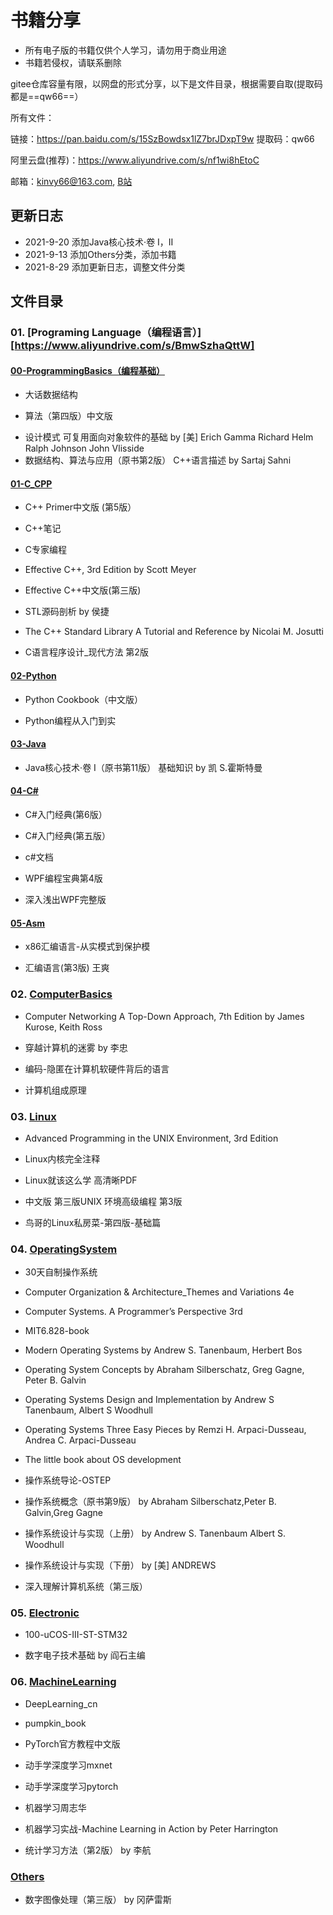 # 书籍分享



* 所有电子版的书籍仅供个人学习，请勿用于商业用途
* 书籍若侵权，请联系删除





gitee仓库容量有限，以网盘的形式分享，以下是文件目录，根据需要自取(提取码都是==qw66==）

所有文件：

链接：https://pan.baidu.com/s/15SzBowdsx1lZ7brJDxpT9w 
提取码：qw66

阿里云盘(推荐)：https://www.aliyundrive.com/s/nf1wi8hEtoC

邮箱：kinvy66@163.com,  [B站](https://space.bilibili.com/109199717)



## 更新日志

* 2021-9-20 添加Java核心技术·卷 I，II
* 2021-9-13 添加Others分类，添加书籍
* 2021-8-29 添加更新日志，调整文件分类



## 文件目录

### 01. [Programing Language（编程语言）][https://www.aliyundrive.com/s/BmwSzhaQttW]



#### [00-ProgrammingBasics（编程基础）](https://www.aliyundrive.com/s/UHEqPXngbSg)

- 大话数据结构

* 算法（第四版）中文版

- 设计模式 可复用面向对象软件的基础 by [美] Erich Gamma Richard Helm Ralph Johnson John Vlisside
- 数据结构、算法与应用（原书第2版） C++语言描述 by Sartaj Sahni

#### [01-C_CPP](https://www.aliyundrive.com/s/6nfTTXLEFYY)

- C++ Primer中文版 (第5版）

- C++笔记

- C专家编程

- Effective C++, 3rd Edition by Scott Meyer

- Effective C++中文版(第三版)

- STL源码剖析 by 侯捷

- The C++ Standard Library A Tutorial and Reference by Nicolai M. Josutti

- C语言程序设计_现代方法 第2版

#### [02-Python](https://www.aliyundrive.com/s/1pd3BoYXV45)

- Python Cookbook（中文版）

- Python编程从入门到实

#### [03-Java](https://www.aliyundrive.com/s/jAh9xz7Ugy9)

- Java核心技术·卷 I（原书第11版） 基础知识 by 凯 S.霍斯特曼

#### [04-C#](https://www.aliyundrive.com/s/U1ai5qnSFr7)

- C#入门经典(第6版）

- C#入门经典(第五版）

- c#文档

- WPF编程宝典第4版

- 深入浅出WPF完整版

#### [05-Asm](https://www.aliyundrive.com/s/wKXNPsuVuck)

- x86汇编语言-从实模式到保护模

- 汇编语言(第3版) 王爽





### 02. [ComputerBasics](https://www.aliyundrive.com/s/TQw5wuLKvte)

- Computer Networking A Top-Down Approach, 7th Edition by James Kurose, Keith Ross 

- 穿越计算机的迷雾 by 李忠

- 编码-隐匿在计算机软硬件背后的语言

- 计算机组成原理

### 03. [Linux](https://www.aliyundrive.com/s/XUD7nbtApnt)

- Advanced Programming in the UNIX Environment, 3rd Edition

- Linux内核完全注释

- Linux就该这么学 高清晰PDF

- 中文版 第三版UNIX 环境高级编程 第3版

- 鸟哥的Linux私房菜-第四版-基础篇

### 04. [OperatingSystem](https://www.aliyundrive.com/s/Nm8tsx9JMSq)

- 30天自制操作系统

- Computer Organization & Architecture_Themes and Variations 4e

- Computer Systems. A Programmer’s Perspective 3rd

- MIT6.828-book

- Modern Operating Systems by Andrew S. Tanenbaum, Herbert Bos

- Operating System Concepts by Abraham Silberschatz, Greg Gagne, Peter B. Galvin

- Operating Systems Design and Implementation by Andrew S Tanenbaum, Albert S Woodhull

- Operating Systems Three Easy Pieces by Remzi H. Arpaci-Dusseau, Andrea C. Arpaci-Dusseau

- The little book about OS development

- 操作系统导论-OSTEP

- 操作系统概念（原书第9版） by Abraham Silberschatz,Peter B. Galvin,Greg Gagne

- 操作系统设计与实现（上册） by Andrew S. Tanenbaum Albert S. Woodhull

- 操作系统设计与实现（下册） by [美] ANDREWS

- 深入理解计算机系统（第三版）

### 05. [Electronic](https://www.aliyundrive.com/s/JKYWHsD4vyy)

- 100-uCOS-III-ST-STM32

- 数字电子技术基础 by 阎石主编

### 06. [MachineLearning](https://www.aliyundrive.com/s/tfzGh3KsVKh)

- DeepLearning_cn

- pumpkin_book

- PyTorch官方教程中文版

- 动手学深度学习mxnet

- 动手学深度学习pytorch

- 机器学习周志华

- 机器学习实战-Machine Learning in Action by Peter Harrington

- 统计学习方法（第2版） by 李航



### [Others](https://www.aliyundrive.com/s/reP1Ru9cxSn)

- 数字图像处理（第三版） by 冈萨雷斯



